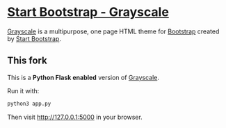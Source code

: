 # [Start Bootstrap - Grayscale](https://startbootstrap.com/template-overviews/grayscale/)

[Grayscale](http://startbootstrap.com/template-overviews/grayscale/) is a multipurpose, one page HTML theme for [Bootstrap](http://getbootstrap.com/) created by [Start Bootstrap](http://startbootstrap.com/).

## This fork

This is a **Python Flask enabled** version of [Grayscale](https://github.com/BlackrockDigital/startbootstrap-grayscale).

Run it with:

```python
python3 app.py
```

Then visit http://127.0.0.1:5000 in your browser.